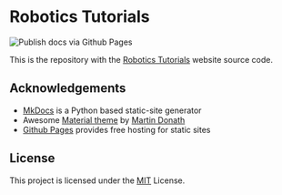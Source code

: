 # Robotics Tutorials
![Publish docs via Github Pages](https://github.com/robotuts/robotuts.github.io/workflows/Publish%20docs%20via%20Github%20Pages/badge.svg)

This is the repository with the [Robotics Tutorials][robotuts] website source code.

[robotuts]: https://robotuts.github.io/

## Acknowledgements

  * [MkDocs][mkdocs] is a Python based static-site generator
  * Awesome [Material theme][mkdocs-material] by [Martin Donath][squidfunk]
  * [Github Pages][gh-pages] provides free hosting for static sites

[gh-pages]: https://pages.github.com/
[mkdocs]: http://mkdocs.org/
[mkdocs-material]: https://github.com/squidfunk/mkdocs-material
[squidfunk]: https://github.com/squidfunk

## License

This project is licensed under the [MIT](LICENSE) License.
